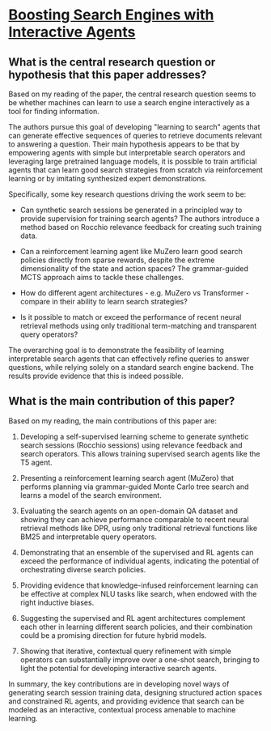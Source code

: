 # [Boosting Search Engines with Interactive Agents](https://arxiv.org/abs/2109.00527v3)

## What is the central research question or hypothesis that this paper addresses?

 Based on my reading of the paper, the central research question seems to be whether machines can learn to use a search engine interactively as a tool for finding information. 

The authors pursue this goal of developing "learning to search" agents that can generate effective sequences of queries to retrieve documents relevant to answering a question. Their main hypothesis appears to be that by empowering agents with simple but interpretable search operators and leveraging large pretrained language models, it is possible to train artificial agents that can learn good search strategies from scratch via reinforcement learning or by imitating synthesized expert demonstrations.

Specifically, some key research questions driving the work seem to be:

- Can synthetic search sessions be generated in a principled way to provide supervision for training search agents? The authors introduce a method based on Rocchio relevance feedback for creating such training data.

- Can a reinforcement learning agent like MuZero learn good search policies directly from sparse rewards, despite the extreme dimensionality of the state and action spaces? The grammar-guided MCTS approach aims to tackle these challenges. 

- How do different agent architectures - e.g. MuZero vs Transformer - compare in their ability to learn search strategies?

- Is it possible to match or exceed the performance of recent neural retrieval methods using only traditional term-matching and transparent query operators?

The overarching goal is to demonstrate the feasibility of learning interpretable search agents that can effectively refine queries to answer questions, while relying solely on a standard search engine backend. The results provide evidence that this is indeed possible.


## What is the main contribution of this paper?

 Based on my reading, the main contributions of this paper are:

1. Developing a self-supervised learning scheme to generate synthetic search sessions (Rocchio sessions) using relevance feedback and search operators. This allows training supervised search agents like the T5 agent.

2. Presenting a reinforcement learning search agent (MuZero) that performs planning via grammar-guided Monte Carlo tree search and learns a model of the search environment. 

3. Evaluating the search agents on an open-domain QA dataset and showing they can achieve performance comparable to recent neural retrieval methods like DPR, using only traditional retrieval functions like BM25 and interpretable query operators.

4. Demonstrating that an ensemble of the supervised and RL agents can exceed the performance of individual agents, indicating the potential of orchestrating diverse search policies.

5. Providing evidence that knowledge-infused reinforcement learning can be effective at complex NLU tasks like search, when endowed with the right inductive biases.

6. Suggesting the supervised and RL agent architectures complement each other in learning different search policies, and their combination could be a promising direction for future hybrid models.

7. Showing that iterative, contextual query refinement with simple operators can substantially improve over a one-shot search, bringing to light the potential for developing interactive search agents.

In summary, the key contributions are in developing novel ways of generating search session training data, designing structured action spaces and constrained RL agents, and providing evidence that search can be modeled as an interactive, contextual process amenable to machine learning.
